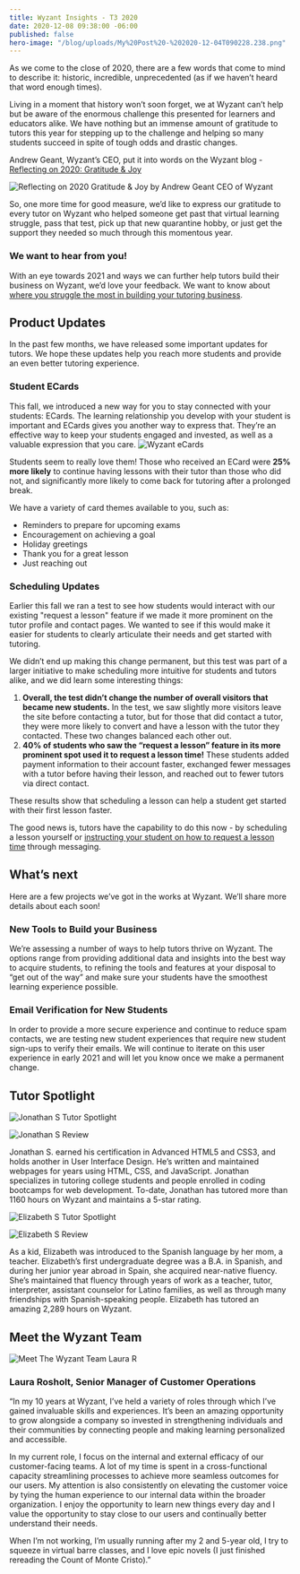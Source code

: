 ```yaml
---
title: Wyzant Insights - T3 2020
date: 2020-12-08 09:38:00 -06:00
published: false
hero-image: "/blog/uploads/My%20Post%20-%202020-12-04T090228.238.png"
---
```


As we come to the close of 2020, there are a few words that come to mind to describe it: historic, incredible, unprecedented (as if we haven’t heard that word enough times).

Living in a moment that history won’t soon forget, we at Wyzant can’t help but be aware of the enormous challenge this presented for learners and educators alike. We have nothing but an immense amount of gratitude to tutors this year for stepping up to the challenge and helping so many students succeed in spite of tough odds and drastic changes.

Andrew Geant, Wyzant’s CEO, put it into words on the Wyzant blog - [Reflecting on 2020: Gratitude & Joy](https://www.wyzant.com/blog/reflecting-on-2020/)

![Reflecting on 2020 Gratitude & Joy by Andrew Geant CEO of Wyzant](/blog/uploads/My%20Post%20-%202020-11-23T113340.342.png)

So, one more time for good measure, we’d like to express our gratitude to every tutor on Wyzant who helped someone get past that virtual learning struggle, pass that test, pick up that new quarantine hobby, or just get the support they needed so much through this momentous year.

### We want to hear from you!

With an eye towards 2021 and ways we can further help tutors build their business on Wyzant, we’d love your feedback. We want to know about [where you struggle the most in building your tutoring business](https://forms.gle/uZPoBj89iq5YYgmeA).

## Product Updates

In the past few months, we have released some important updates for tutors. We hope these updates help you reach more students and provide an even better tutoring experience.

### Student ECards

This fall, we introduced a new way for you to stay connected with your students: ECards. The learning relationship you develop with your student is important and ECards gives you another way to express that. They’re an effective way to keep your students engaged and invested, as well as a valuable expression that you care.
![Wyzant eCards](/blog/uploads/Wyzant%20eCards.png)

Students seem to really love them! Those who received an ECard were **25% more likely** to continue having lessons with their tutor than those who did not, and significantly more likely to come back for tutoring after a prolonged break.

We have a variety of card themes available to you, such as:

* Reminders to prepare for upcoming exams
* Encouragement on achieving a goal
* Holiday greetings
* Thank you for a great lesson
* Just reaching out 

### Scheduling Updates
Earlier this fall we ran a test to see how students would interact with our existing "request a lesson" feature if we made it more prominent on the tutor profile and contact pages. We wanted to see if this would make it easier for students to clearly articulate their needs and get started with tutoring. 

We didn’t end up making this change permanent, but this test was part of a larger initiative to make scheduling more intuitive for students and tutors alike, and we did learn some interesting things:  

1. **Overall, the test didn’t change the number of overall visitors that became new students.** In the test, we saw slightly more visitors leave the site before contacting a tutor, but for those that did contact a tutor, they were more likely to convert and have a lesson with the tutor they contacted. These two changes balanced each other out. 
2. **40% of students who saw the “request a lesson” feature in its more prominent spot used it to request a lesson time!** These students added payment information to their account faster, exchanged fewer messages with a tutor before having their lesson, and reached out to fewer tutors via direct contact.

These results show that scheduling a lesson can help a student get started with their first lesson faster.

The good news is, tutors have the capability to do this now - by scheduling a lesson yourself or [instructing your student on how to request a lesson time](https://support.wyzant.com/hc/en-us/articles/115000695283-How-Does-Request-a-Lesson-Work-) through messaging.    

## What’s next
Here are a few projects we’ve got in the works at Wyzant. We’ll share more details about each soon!

### New Tools to Build your Business

We’re assessing a number of ways to help tutors thrive on Wyzant. The options range from providing additional data and insights into the best way to acquire students, to refining the tools and features at your disposal to “get out of the way” and make sure your students have the smoothest learning experience possible.

### Email Verification for New Students

In order to provide a more secure experience and continue to reduce spam contacts, we are testing new student experiences that require new student sign-ups to verify their emails. We will continue to iterate on this user experience in early 2021 and will let you know once we make a permanent change. 

## Tutor Spotlight

![Jonathan S Tutor Spotlight](/blog/uploads/Jonathan%20S%20Tutor%20Spotlight.png)

![Jonathan S Review](/blog/uploads/Jonathan%20S%20Spotlight%20Review.png)

Jonathan S. earned his certification in Advanced HTML5 and CSS3, and holds another in User Interface Design. He’s written and maintained webpages for years using HTML, CSS, and JavaScript. Jonathan specializes in tutoring college students and people enrolled in coding bootcamps for web development. To-date, Jonathan has tutored more than 1160 hours on Wyzant and maintains a 5-star rating.

![Elizabeth S Tutor Spotlight](/blog/uploads/Elizabeth%20S%20Tutor%20Spotlight.png)

![Elizabeth S Review](/blog/uploads/Elizabeth%20S%20Review.png)

As a kid, Elizabeth was introduced to the Spanish language by her mom, a teacher. Elizabeth’s first undergraduate degree was a B.A. in Spanish, and during her junior year abroad in Spain, she acquired near-native fluency. She’s maintained that fluency through years of work as a teacher, tutor, interpreter, assistant counselor for Latino families, as well as through many friendships with Spanish-speaking people. Elizabeth has tutored an amazing 2,289 hours on Wyzant.

## Meet the Wyzant Team

![Meet The Wyzant Team Laura R](/blog/uploads/Meet%20The%20Wyzant%20Team%20Laura%20R.png)

### Laura Rosholt, Senior Manager of Customer Operations

“In my 10 years at Wyzant, I’ve held a variety of roles through which I’ve gained invaluable skills and experiences. It’s been an amazing opportunity to grow alongside a company so invested in strengthening individuals and their communities by connecting people and making learning personalized and accessible.


In my current role, I focus on the internal and external efficacy of our customer-facing teams. A lot of my time is spent in a cross-functional capacity streamlining processes to achieve more seamless outcomes for our users. My attention is also consistently on elevating the customer voice by tying the human experience to our internal data within the broader organization. I enjoy the opportunity to learn new things every day and I value the opportunity to stay close to our users and continually better understand their needs. 

When I’m not working, I’m usually running after my 2 and 5-year old, I try to squeeze in virtual barre classes, and I love epic novels (I just finished rereading the Count of Monte Cristo).”

